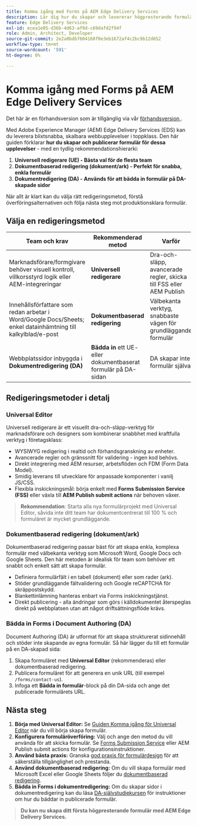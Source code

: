 ```yaml
---
title: Komma igång med Forms på AEM Edge Delivery Services
description: Lär dig hur du skapar och levererar högpresterande formulär på Adobe Experience Manager Edge Delivery Services, med betoning på utvecklingsstrategin Universal Editor.
feature: Edge Delivery Services
exl-id: ecea1e05-d36b-4d63-af9d-c69dafd2f94f
role: Admin, Architect, Developer
source-git-commit: 2e2a0bdb7604168f0e3eb1672af4c2bc9b12d652
workflow-type: tm+mt
source-wordcount: '591'
ht-degree: 0%

---
```



# Komma igång med Forms på AEM Edge Delivery Services

<span class="preview"> Det här är en förhandsversion som är tillgänglig via vår <a href="https://experienceleague.adobe.com/docs/experience-manager-cloud-service/content/release-notes/prerelease.html?lang=sv-SE#new-features">förhandsversion </a>. </span>

Med Adobe Experience Manager (AEM) Edge Delivery Services (EDS) kan du leverera blixtsnabba, skalbara webbupplevelser i toppklass. Den här guiden förklarar **hur du skapar och publicerar formulär för dessa upplevelser** - med en tydlig rekommendationshierarki:

1. **Universell redigerare (UE) - Bästa val för de flesta team**
2. **Dokumentbaserad redigering (dokument/ark) - Perfekt för snabba, enkla formulär**
3. **Dokumentredigering (DA) - Används för att bädda in formulär på DA-skapade sidor**

När allt är klart kan du välja rätt redigeringsmetod, förstå överföringsalternativen och följa nästa steg mot produktionsklara formulär.



## Välja en redigeringsmetod

| Team och krav | Rekommenderad metod | Varför |
|--------------------|--------------------|-----|
| Marknadsförare/formgivare behöver visuell kontroll, villkorsstyrd logik eller AEM-integreringar | **Universell redigerare** | Dra-och-släpp, avancerade regler, skicka till FSS eller AEM Publish |
| Innehållsförfattare som redan arbetar i Word/Google Docs/Sheets; enkel datainhämtning till kalkylblad/e-post | **Dokumentbaserad redigering** | Välbekanta verktyg, snabbaste vägen för grundläggande formulär |
| Webbplatssidor inbyggda i **Dokumentredigering (DA)** | **Bädda in** ett UE- eller dokumentbaserat formulär på DA-sidan | DA skapar inte formulär själva |


## Redigeringsmetoder i detalj

### Universal Editor

Universell redigerare är ett visuellt dra-och-släpp-verktyg för marknadsförare och designers som kombinerar snabbhet med kraftfulla verktyg i företagsklass:

- WYSIWYG redigering i realtid och förhandsgranskning av enheter.
- Avancerade regler och gränssnitt för validering - ingen kod behövs.
- Direkt integrering med AEM resurser, arbetsflöden och FDM (Form Data Model).
- Smidig leverans till utvecklare för anpassade komponenter i vanilj JS/CSS.
- Flexibla inskickningsmål: börja enkelt med **Forms Submission Service (FSS)** eller växla till **AEM Publish submit actions** när behoven växer.

> **Rekommendation**: Starta alla nya formulärprojekt med Universal Editor, såvida inte ditt team har dokumentcentrerat till 100 % och formuläret är mycket grundläggande.


### Dokumentbaserad redigering (dokument/ark)

Dokumentbaserad redigering passar bäst för att skapa enkla, komplexa formulär med välbekanta verktyg som Microsoft Word, Google Docs och Google Sheets. Den här metoden är idealisk för team som behöver ett snabbt och enkelt sätt att skapa formulär.

- Definiera formulärfält i en tabell (dokument) eller som rader (ark).
- Stöder grundläggande fältvalidering och Google reCAPTCHA för skräppostskydd.
- Blankettinlämning hanteras enbart via Forms inskickningstjänst.
- Direkt publicering - alla ändringar som görs i källdokumentet återspeglas direkt på webbplatsen utan att något driftsättningsflöde krävs.


### Bädda in Forms i Document Authoring (DA)

Document Authoring (DA) är utformat för att skapa strukturerat sidinnehåll och stöder inte skapande av egna formulär. Så här lägger du till ett formulär på en DA-skapad sida:

1. Skapa formuläret med **Universal Editor** (rekommenderas) eller dokumentbaserad redigering.
2. Publicera formuläret för att generera en unik URL (till exempel `/forms/contact-us`).
3. Infoga ett **Bädda in formulär**-block på din DA-sida och ange det publicerade formulärets URL.

<!-- 
## Feature Comparison

| Capability | Universal Editor | Document-Based | Document Authoring |
|------------|-----------------|----------------|--------------------|
| Visual drag-and-drop | ✅ | – | – |
| Advanced rules editor | ✅ | Limited | – |
| Attachments | ✅ | EA | – |
| reCAPTCHA Enterprise | ✅ | ✅ | Depends on embed |
| Submit to spreadsheet/email | ✅ (FSS) | ✅ (FSS) | Via embed |
| Submit to AEM workflows/FDM | ✅ | – | Via UE embed |
| Custom components (JS/CSS) | ✅ | ✅ | Via embed |
| Localization via Sites | ✅ | Manual | Via embed |

-->

## Nästa steg

1. **Börja med Universal Editor:** Se [Guiden Komma igång för Universal Editor](/help/edge/docs/forms/universal-editor/overview-universal-editor-for-edge-delivery-services-for-forms.md) när du vill börja skapa formulär.
2. **Konfigurera formuläröverföring:** Välj och ange den metod du vill använda för att skicka formulär. Se [Forms Submission Service](/help/edge/docs/forms/configure-submission-action-for-eds-forms.md) eller AEM Publish submit actions för konfigurationsinstruktioner.
3. **Använd bästa praxis:** Granska [god praxis för formulärdesign](/help/edge/docs/forms/universal-editor/best-practices-eds-forms.md) för att säkerställa tillgänglighet och prestanda.
4. **Använd dokumentbaserad redigering:** Om du vill skapa formulär med Microsoft Excel eller Google Sheets följer du [dokumentbaserad redigering](/help/edge/docs/forms/tutorial.md).
5. **Bädda in Forms i dokumentredigering:** Om du skapar sidor i dokumentredigering kan du läsa [DA-självstudiekursen](https://www.aem.live/developer/da-tutorial) för instruktioner om hur du bäddar in publicerade formulär.

> **Du kan nu skapa ditt första högpresterande formulär med AEM Edge Delivery Services.**